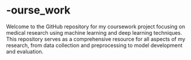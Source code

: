 # -ourse_work
Welcome to the GitHub repository for my coursework project focusing on medical research using machine learning and deep learning techniques. This repository serves as a comprehensive resource for all aspects of my research, from data collection and preprocessing to model development and evaluation.
